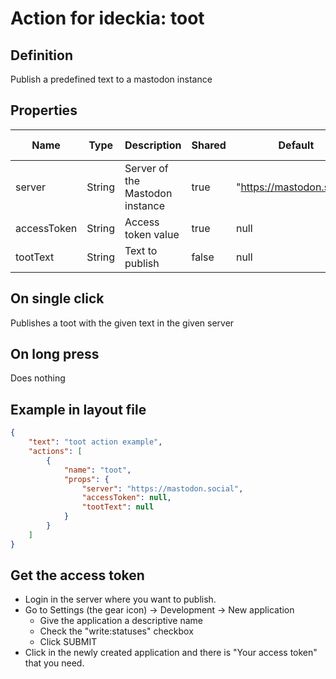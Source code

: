 # Action for ideckia: toot

## Definition

Publish a predefined text to a mastodon instance

## Properties

| Name | Type | Description | Shared | Default | Possible values |
| ----- |----- | ----- | ----- | ----- | ----- |
| server | String | Server of the Mastodon instance | true | "https://mastodon.social" | null |
| accessToken | String | Access token value | true | null | null |
| tootText | String | Text to publish | false | null | null |

## On single click

Publishes a toot with the given text in the given server

## On long press

Does nothing

## Example in layout file

```json
{
    "text": "toot action example",
    "actions": [
        {
            "name": "toot",
            "props": {
                "server": "https://mastodon.social",
                "accessToken": null,
                "tootText": null
            }
        }
    ]
}
```

## Get the access token

* Login in the server where you want to publish.
* Go to Settings (the gear icon) -> Development -> New application
  * Give the application a descriptive name
  * Check the "write:statuses" checkbox
  * Click SUBMIT
* Click in the newly created application and there is "Your access token" that you need.